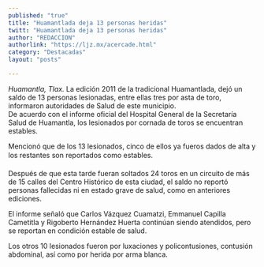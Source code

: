 ```yaml
---
published: "true"
title: "Huamantlada deja 13 personas heridas"
twitt: "Huamantlada deja 13 personas heridas"
author: "REDACCION"
authorlink: "https://ljz.mx/acercade.html"
category: "Destacadas"
layout: "posts"

---
```




*Huamantla, Tlax.* La edición 2011 de la tradicional Huamantlada, dejó un saldo de 13 personas lesionadas, entre ellas tres por asta de toro, informaron autoridades de Salud de este municipio.  
  De acuerdo con el informe oficial del Hospital General de la Secretaría Salud de Huamantla, los lesionados por cornada de toros se encuentran estables.



  Mencionó que de los 13 lesionados, cinco de ellos ya fueros dados de alta y los restantes son reportados como estables.



  Después de que esta tarde fueran soltados 24 toros en un circuito de más de 15 calles del Centro Histórico de esta ciudad, el saldo no reportó personas fallecidas ni en estado grave de salud, como en anteriores ediciones.



  El informe señaló que Carlos Vázquez Cuamatzi, Emmanuel Capilla Cametitla y Rigoberto Hernández Huerta continúan siendo atendidos, pero se reportan en condición estable de salud.



  Los otros 10 lesionados fueron por luxaciones y policontusiones, contusión abdominal, así como por herida por arma blanca.


